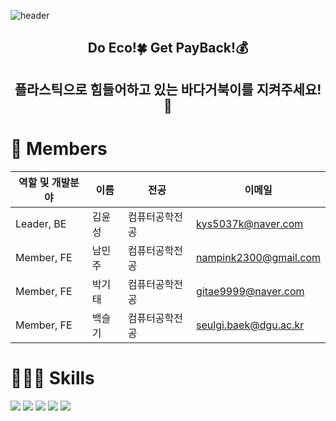 ![header](https://capsule-render.vercel.app/api?type=waving&color=8FD36F&height=300&section=header&text=Eco$Back&fontSize=90&fontColor=FFFFFF)

<h2 align="center">Do Eco!🍀 Get PayBack!💰</h2>
<h2 align="center">플라스틱으로 힘들어하고 있는 바다거북이를 지켜주세요!🐢</h2>
<h1>👋 Members</h1>

| 역할 및 개발분야 | 이름 | 전공 | 이메일 |
| --- | --- | --- | --- |
| Leader, BE | 김윤성 | 컴퓨터공학전공 | kys5037k@naver.com |
| Member, FE | 남민주 | 컴퓨터공학전공 | nampink2300@gmail.com |
| Member, FE | 박기태 | 컴퓨터공학전공 | gitae9999@naver.com |
| Member, FE | 백슬기 | 컴퓨터공학전공 | seulgi.baek@dgu.ac.kr |

<h1>🧑🏻‍💻 Skills</h1>

<p>
    <img src="https://img.shields.io/badge/Python-3776AB?style=for-the-badge&logo=Python&logoColor=white">
    <img src="https://img.shields.io/badge/Django-092E20?style=for-the-badge&logo=Django&logoColor=white">
    <img src="https://img.shields.io/badge/JavaScript-F7DF1E?style=for-the-badge&logo=JavaScript&logoColor=white">
    <img src="https://img.shields.io/badge/Css3-1572B6?style=for-the-badge&logo=Css&logoColor=white">
    <img src="https://img.shields.io/badge/OpenCV-5C3EE8?style=for-the-badge&logo=OpenCV&logoColor=white">
</p>
